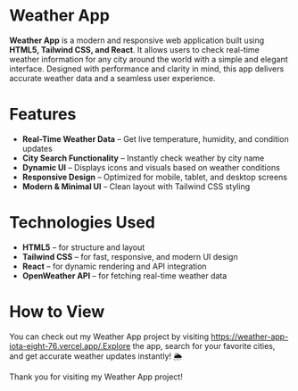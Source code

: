 # Weather App
**Weather App** is a modern and responsive web application built using **HTML5, Tailwind CSS, and React**. It allows users to check real-time weather information for any city around the world with a simple and elegant interface. Designed with performance and clarity in mind, this app delivers accurate weather data and a seamless user experience.

# Features
- **Real-Time Weather Data** – Get live temperature, humidity, and condition updates
- **City Search Functionality** – Instantly check weather by city name
- **Dynamic UI** – Displays icons and visuals based on weather conditions
- **Responsive Design** – Optimized for mobile, tablet, and desktop screens
- **Modern & Minimal UI** – Clean layout with Tailwind CSS styling

# Technologies Used
- **HTML5** – for structure and layout
- **Tailwind CSS** – for fast, responsive, and modern UI design
- **React** – for dynamic rendering and API integration
- **OpenWeather API** – for fetching real-time weather data

# How to View
You can check out my Weather App project by visiting https://weather-app-iota-eight-76.vercel.app/.Explore the app, search for your favorite cities, and get accurate weather updates instantly! 🌦️

Thank you for visiting my Weather App project!
